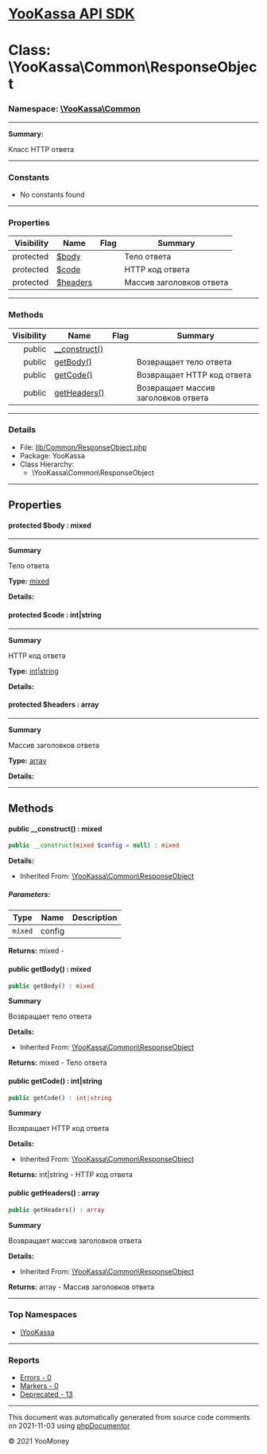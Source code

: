 # [YooKassa API SDK](../home.md)

# Class: \YooKassa\Common\ResponseObject
### Namespace: [\YooKassa\Common](../namespaces/yookassa-common.md)
---
**Summary:**

Класс HTTP ответа


---
### Constants
* No constants found

---
### Properties
| Visibility | Name | Flag | Summary |
| ----------:| ---- | ---- | ------- |
| protected | [$body](../classes/YooKassa-Common-ResponseObject.md#property_body) |  | Тело ответа |
| protected | [$code](../classes/YooKassa-Common-ResponseObject.md#property_code) |  | HTTP код ответа |
| protected | [$headers](../classes/YooKassa-Common-ResponseObject.md#property_headers) |  | Массив заголовков ответа |

---
### Methods
| Visibility | Name | Flag | Summary |
| ----------:| ---- | ---- | ------- |
| public | [__construct()](../classes/YooKassa-Common-ResponseObject.md#method___construct) |  |  |
| public | [getBody()](../classes/YooKassa-Common-ResponseObject.md#method_getBody) |  | Возвращает тело ответа |
| public | [getCode()](../classes/YooKassa-Common-ResponseObject.md#method_getCode) |  | Возвращает HTTP код ответа |
| public | [getHeaders()](../classes/YooKassa-Common-ResponseObject.md#method_getHeaders) |  | Возвращает массив заголовков ответа |

---
### Details
* File: [lib/Common/ResponseObject.php](../../lib/Common/ResponseObject.php)
* Package: YooKassa
* Class Hierarchy:
  * \YooKassa\Common\ResponseObject

---
## Properties
<a name="property_body"></a>
#### protected $body : mixed
---
**Summary**

Тело ответа

**Type:** <a href="../mixed"><abbr title="mixed">mixed</abbr></a>

**Details:**


<a name="property_code"></a>
#### protected $code : int|string
---
**Summary**

HTTP код ответа

**Type:** <a href="../int|string"><abbr title="int|string">int|string</abbr></a>

**Details:**


<a name="property_headers"></a>
#### protected $headers : array
---
**Summary**

Массив заголовков ответа

**Type:** <a href="../array"><abbr title="array">array</abbr></a>

**Details:**



---
## Methods
<a name="method___construct" class="anchor"></a>
#### public __construct() : mixed

```php
public __construct(mixed $config = null) : mixed
```

**Details:**
* Inherited From: [\YooKassa\Common\ResponseObject](../classes/YooKassa-Common-ResponseObject.md)

##### Parameters:
| Type | Name | Description |
| ---- | ---- | ----------- |
| <code lang="php">mixed</code> | config  |  |

**Returns:** mixed - 


<a name="method_getBody" class="anchor"></a>
#### public getBody() : mixed

```php
public getBody() : mixed
```

**Summary**

Возвращает тело ответа

**Details:**
* Inherited From: [\YooKassa\Common\ResponseObject](../classes/YooKassa-Common-ResponseObject.md)

**Returns:** mixed - Тело ответа


<a name="method_getCode" class="anchor"></a>
#### public getCode() : int|string

```php
public getCode() : int|string
```

**Summary**

Возвращает HTTP код ответа

**Details:**
* Inherited From: [\YooKassa\Common\ResponseObject](../classes/YooKassa-Common-ResponseObject.md)

**Returns:** int|string - HTTP код ответа


<a name="method_getHeaders" class="anchor"></a>
#### public getHeaders() : array

```php
public getHeaders() : array
```

**Summary**

Возвращает массив заголовков ответа

**Details:**
* Inherited From: [\YooKassa\Common\ResponseObject](../classes/YooKassa-Common-ResponseObject.md)

**Returns:** array - Массив заголовков ответа



---

### Top Namespaces

* [\YooKassa](../namespaces/yookassa.md)

---

### Reports
* [Errors - 0](../reports/errors.md)
* [Markers - 0](../reports/markers.md)
* [Deprecated - 13](../reports/deprecated.md)

---

This document was automatically generated from source code comments on 2021-11-03 using [phpDocumentor](http://www.phpdoc.org/)

&copy; 2021 YooMoney